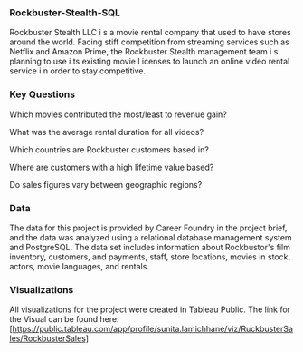 ### Rockbuster-Stealth-SQL
Rockbuster Stealth LLC i s a movie rental company that used to have stores around the
world. Facing stiff competition from streaming services such as Netflix and Amazon Prime,
the Rockbuster Stealth management team i s planning to use i ts existing movie l icenses to
launch an online video rental service i n order to stay competitive.

### Key Questions
Which movies contributed the most/least to revenue gain?

What was the average rental duration for all videos?

Which countries are Rockbuster customers based in?

Where are customers with a high lifetime value based?

Do sales figures vary between geographic regions?

### Data 
The data for this project is provided by Career Foundry in the project brief, and the data was analyzed using a relational database management system and PostgreSQL. The data set includes information about Rockbustor's film inventory, customers, and payments, staff, store locations, movies in stock, actors, movie languages, and rentals.

### Visualizations
All visualizations for the project were created in Tableau Public. The link for the Visual can be found here: [https://public.tableau.com/app/profile/sunita.lamichhane/viz/RuckbusterSales/RockbusterSales]
